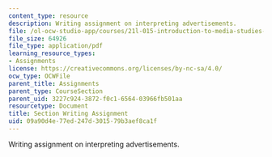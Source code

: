 ```yaml
---
content_type: resource
description: Writing assignment on interpreting advertisements.
file: /ol-ocw-studio-app/courses/21l-015-introduction-to-media-studies-fall-2003/09a90d4e77ed247d301579b3aef8ca1f_section_assign.pdf
file_size: 64926
file_type: application/pdf
learning_resource_types:
- Assignments
license: https://creativecommons.org/licenses/by-nc-sa/4.0/
ocw_type: OCWFile
parent_title: Assignments
parent_type: CourseSection
parent_uid: 3227c924-3872-f0c1-6564-03966fb501aa
resourcetype: Document
title: Section Writing Assignment
uid: 09a90d4e-77ed-247d-3015-79b3aef8ca1f
---
```

Writing assignment on interpreting advertisements.